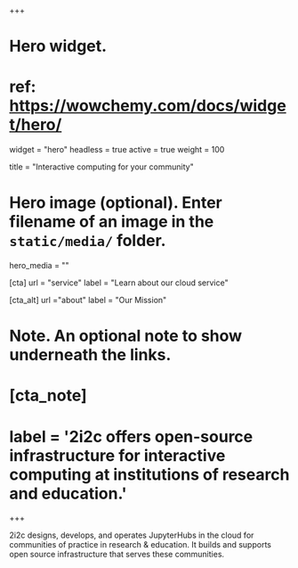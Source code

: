 +++
# Hero widget.
# ref: https://wowchemy.com/docs/widget/hero/
widget = "hero"
headless = true
active = true
weight = 100

title = "Interactive computing for your community"

# Hero image (optional). Enter filename of an image in the `static/media/` folder.
hero_media = ""

[cta]
  url = "service"
  label = "Learn about our cloud service"

[cta_alt]
  url ="about"
  label = "Our Mission"

# Note. An optional note to show underneath the links.
# [cta_note]
#  label = '2i2c offers open-source infrastructure for interactive computing at institutions of research and education.'
+++

2i2c designs, develops, and operates JupyterHubs in the cloud for communities of practice in research & education. It builds and supports open source infrastructure that serves these communities.
